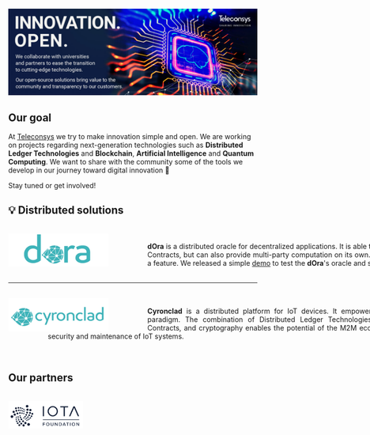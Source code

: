 ![banner](../images/banner.jpg) 
<br>

## Our goal

At [Teleconsys](https://www.teleconsys.it/) we try to make innovation simple and open. We are working on projects regarding next-generation technologies such as **Distributed Ledger Technologies** and **Blockchain**, **Artificial Intelligence** and **Quantum Computing**. We want to share with the community some of the tools we develop in our journey toward digital innovation :rocket:

Stay tuned or get involved!
<br>

:bulb: Distributed solutions 
---

<br>
<img src="https://raw.githubusercontent.com/teleconsys/.github/main/images/dora_logo.png" width=40% height=40% style="float:left">  
<br>

<div style="text-align: justify; position:relative; left:80px; width: 890px;"> <b>dOra</b> is a distributed oracle for decentralized applications. It is able to work as an oracle for DLTs' Smart Contracts, but can also provide multi-party computation on its own. It also offers distributed storage as a feature. We released a simple <a href="https://github.com/teleconsys/dora-storage-demo">demo</a> to test the <b>dOra</b>'s oracle and storage features.  </div>
<br>

___

<br>
<img src="https://raw.githubusercontent.com/teleconsys/.github/main/images/cyronclad_logo.png" width=40% height=40% style="float:left">
<br>

<div style="text-align: justify; position:relative; left:80px; width: 890px;"> <b>Cyronclad</b> is a distributed platform for IoT devices. It empowers IoT systems through the Web3 paradigm. The combination of Distributed Ledger Technologies, Decentralized Identifiers, Smart Contracts, and cryptography enables the potential of the M2M economy, offering benefits in terms of security and maintenance of IoT systems.</div>
<br>

<br>

## Our partners

<br>
<a href="https://www.iota.org/" id="iota_f"><img src="https://raw.githubusercontent.com/teleconsys/.github/main/images/iota_found.png" width=30% height=30% style="float:left"></a>